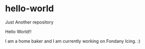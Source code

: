 # hello-world
Just Another repository

Hello World!! 

I am a home baker and I am currently working on Fondany Icing. :)
